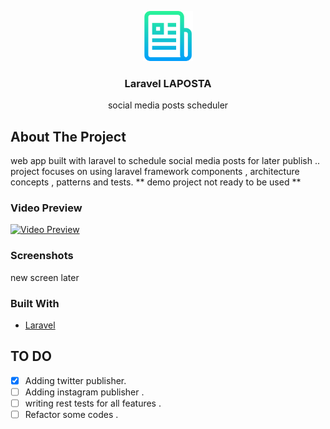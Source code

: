 <p align="center">
  <img src="screenshots/logo.png" alt="Logo" width="80" height="80">

  <h3 align="center">Laravel LAPOSTA</h3>

  <p align="center">
   social media posts scheduler
  </p>
</p>

## About The Project

web app built with laravel to schedule social media posts for later publish .. project focuses on using laravel framework components , architecture concepts , patterns and tests.
** demo project not ready to be used **

### Video Preview

[![Video Preview](https://img.youtube.com/vi/38HfwgmgL-8/0.jpg)](https://www.youtube.com/watch?v=38HfwgmgL-8)

### Screenshots

new screen later

### Built With

-   [Laravel](https://laravel.com)

<!-- GETTING STARTED -->

## TO DO

-   [x] Adding twitter publisher.
-   [ ] Adding instagram publisher .
-   [ ] writing rest tests for all features .
-   [ ] Refactor some codes .
